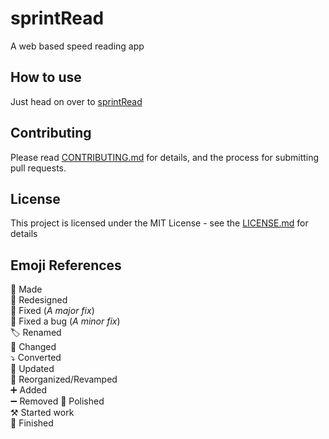 # sprintRead

A web based speed reading app

## How to use

Just head on over to [sprintRead](https://manthee1.github.io/sprintRead/)

## Contributing

Please read [CONTRIBUTING.md](https://gist.github.com/PurpleBooth/b24679402957c63ec426) for details, and the process for submitting pull requests.

## License

This project is licensed under the MIT License - see the [LICENSE.md](LICENSE.md) for details

## Emoji References

🔨 Made  
🎨 Redesigned  
🔧 Fixed (*A major fix*)  
🐜 Fixed a bug (*A minor fix*)  
🏷️ Renamed  
🔄 Changed  
⤵️ Converted  
🔼 Updated  
🧹 Reorganized/Revamped  
➕ Added  
➖ Removed
💅 Polished  
⚒️ Started work  
🏁 Finished  
